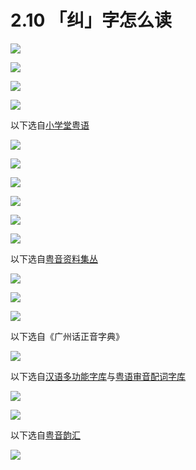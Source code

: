 # 2.10 「纠」字怎么读

![](/sec2.10jpg/import.png)

![](/sec2.10jpg/import2.png)

![](/sec2.10jpg/import3.png)

![](/sec2.10jpg/import4.png)

以下选自[小学堂粤语](http://xiaoxue.iis.sinica.edu.tw/yueyu)

![](/sec2.10jpg/import5.png)

![](/sec2.10jpg/import6.png)

![](/sec2.10jpg/import7.png)

![](/sec2.10jpg/import8.png)

![](/sec2.10jpg/import9.png)

![](/sec2.10jpg/import10.png)

以下选自[粤音资料集丛](http://www.jyut.net/)

![](/sec2.10jpg/import11.png)

![](/sec2.10jpg/import12.png)

![](/sec2.10jpg/import13.png)

以下选自《广州话正音字典》

![](/sec2.10jpg/import14.png)

以下选自[汉语多功能字库](http://humanum.arts.cuhk.edu.hk/Lexis/lexi-mf/)与[粤语审音配词字库](http://humanum.arts.cuhk.edu.hk/Lexis/lexi-can/)

![](/sec2.10jpg/import15.png)

![](/sec2.10jpg/import16.png)

以下选自[粤音韵汇](http://humanum.arts.cuhk.edu.hk/Lexis/Canton2/)

![](/sec2.10jpg/import17.png)

